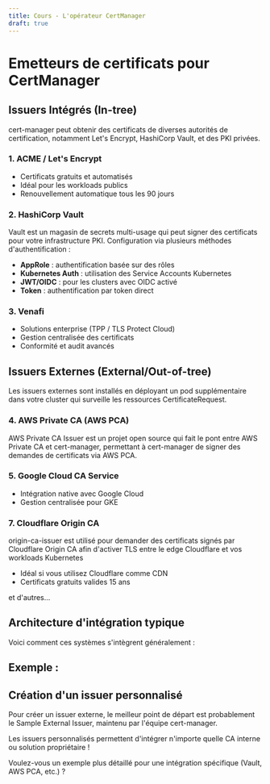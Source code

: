 ```yaml
---
title: Cours - L'opérateur CertManager
draft: true
---
```






# Emetteurs de certificats pour CertManager

## Issuers Intégrés (In-tree)

cert-manager peut obtenir des certificats de diverses autorités de certification, notamment Let's Encrypt, HashiCorp Vault, et des PKI privées.

### 1. **ACME / Let's Encrypt**
- Certificats gratuits et automatisés
- Idéal pour les workloads publics
- Renouvellement automatique tous les 90 jours

### 2. **HashiCorp Vault**
Vault est un magasin de secrets multi-usage qui peut signer des certificats pour votre infrastructure PKI. Configuration via plusieurs méthodes d'authentification :
- **AppRole** : authentification basée sur des rôles
- **Kubernetes Auth** : utilisation des Service Accounts Kubernetes
- **JWT/OIDC** : pour les clusters avec OIDC activé
- **Token** : authentification par token direct

### 3. **Venafi**
- Solutions enterprise (TPP / TLS Protect Cloud)
- Gestion centralisée des certificats
- Conformité et audit avancés

## Issuers Externes (External/Out-of-tree)

Les issuers externes sont installés en déployant un pod supplémentaire dans votre cluster qui surveille les ressources CertificateRequest.

### 4. **AWS Private CA (AWS PCA)**
AWS Private CA Issuer est un projet open source qui fait le pont entre AWS Private CA et cert-manager, permettant à cert-manager de signer des demandes de certificats via AWS PCA.

### 5. **Google Cloud CA Service**
- Intégration native avec Google Cloud
- Gestion centralisée pour GKE

### 7. **Cloudflare Origin CA**
origin-ca-issuer est utilisé pour demander des certificats signés par Cloudflare Origin CA afin d'activer TLS entre le edge Cloudflare et vos workloads Kubernetes
- Idéal si vous utilisez Cloudflare comme CDN
- Certificats gratuits valides 15 ans

et d'autres...


## Architecture d'intégration typique

Voici comment ces systèmes s'intègrent généralement :

## Exemple : 

## Création d'un issuer personnalisé

Pour créer un issuer externe, le meilleur point de départ est probablement le Sample External Issuer, maintenu par l'équipe cert-manager.

Les issuers personnalisés permettent d'intégrer n'importe quelle CA interne ou solution propriétaire !

Voulez-vous un exemple plus détaillé pour une intégration spécifique (Vault, AWS PCA, etc.) ?